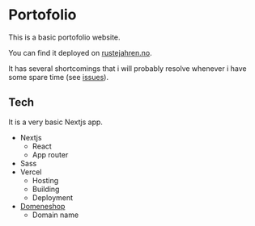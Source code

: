 # Portofolio

This is a basic portofolio website.

You can find it deployed on [rustejahren.no](https://rustejahren.no).

It has several shortcomings that i will probably resolve whenever i have some
spare time (see [issues](https://github.com/orjahren/portofolio/issues)).

## Tech

It is a very basic Nextjs app.

- Nextjs
  - React
  - App router
- Sass
- Vercel
  - Hosting
  - Building
  - Deployment
- [Domeneshop](https://domene.shop)
  - Domain name
